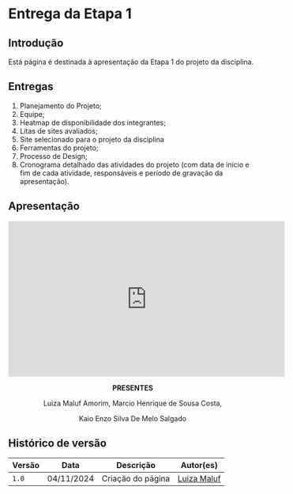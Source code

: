 # __Entrega da Etapa 1__

## __Introdução__

Está página é destinada à apresentação da Etapa 1 do projeto da disciplina.

## __Entregas__ 

1. Planejamento do Projeto;
2. Equipe;
3. Heatmap de disponibilidade dos integrantes;
4. Litas de sites avaliados;
5. Site selecionado para o projeto da disciplina
6. Ferramentas do projeto;
7. Processo de Design;
8. Cronograma detalhado das atividades do projeto (com data de inicio e fim de cada atividade, responsáveis e período de gravação da apresentação).

## __Apresentação__

<center>

<iframe width="560" height="315" src="https://www.youtube.com/embed/kj4uJ8LVhI0?si=vnT-x3s1va5fgpQp" title="YouTube video player" frameborder="0" allow="accelerometer; autoplay; clipboard-write; encrypted-media; gyroscope; picture-in-picture; web-share" referrerpolicy="strict-origin-when-cross-origin" allowfullscreen></iframe>

__PRESENTES__

Luiza Maluf Amorim, Marcio Henrique de Sousa Costa, 

Kaio Enzo Silva De Melo Salgado
</center>





## Histórico de versão

| Versão |    Data    |      Descrição      |             Autor(es)                        |
|--------|------------|---------------------|----------------------------------------------|
| `1.0`  | 04/11/2024 | Criação do página | [Luiza Maluf](https://github.com/LuizaMaluf) |